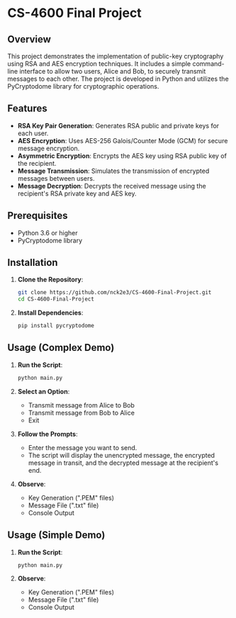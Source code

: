 # CS-4600 Final Project

## Overview

This project demonstrates the implementation of public-key cryptography using RSA and AES encryption techniques. It includes a simple command-line interface to allow two users, Alice and Bob, to securely transmit messages to each other. The project is developed in Python and utilizes the PyCryptodome library for cryptographic operations.

## Features

- **RSA Key Pair Generation**: Generates RSA public and private keys for each user.
- **AES Encryption**: Uses AES-256 Galois/Counter Mode (GCM) for secure message encryption.
- **Asymmetric Encryption**: Encrypts the AES key using RSA public key of the recipient.
- **Message Transmission**: Simulates the transmission of encrypted messages between users.
- **Message Decryption**: Decrypts the received message using the recipient's RSA private key and AES key.

## Prerequisites

- Python 3.6 or higher
- PyCryptodome library

## Installation

1. **Clone the Repository**:
    ```bash
    git clone https://github.com/nck2e3/CS-4600-Final-Project.git
    cd CS-4600-Final-Project
    ```

2. **Install Dependencies**:
    ```bash
    pip install pycryptodome
    ```

## Usage (Complex Demo)

1. **Run the Script**:
    ```bash
    python main.py
    ```

2. **Select an Option**:
    - Transmit message from Alice to Bob
    - Transmit message from Bob to Alice
    - Exit

3. **Follow the Prompts**:
    - Enter the message you want to send.
    - The script will display the unencrypted message, the encrypted message in transit, and the decrypted message at the recipient's end.

4. **Observe**: 
    - Key Generation (".PEM" files)
    - Message File (".txt" file)
    - Console Output

## Usage (Simple Demo)

1. **Run the Script**:
    ```bash
    python main.py
    ```

2. **Observe**: 
    - Key Generation (".PEM" files)
    - Message File (".txt" file)
    - Console Output